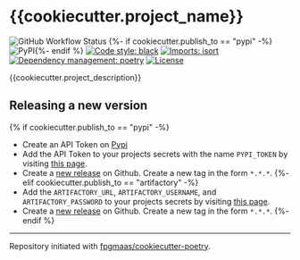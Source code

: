 # {{cookiecutter.project_name}}

![GitHub Workflow Status](https://img.shields.io/github/workflow/status/{{cookiecutter.github_author_handle}}/{{cookiecutter.project_name}}/merge-to-main)
{%- if cookiecutter.publish_to == "pypi" -%}![PyPI](https://img.shields.io/pypi/v/{{cookiecutter.project_name}}){%- endif %}
[![Code style: black](https://img.shields.io/badge/code%20style-black-000000.svg)](https://github.com/psf/black)
[![Imports: isort](https://img.shields.io/badge/%20imports-isort-%231674b1)](https://pycqa.github.io/isort/)
[![Dependency management: poetry](https://img.shields.io/badge/tool-poetry-orange)](https://pycqa.github.io/isort/)
[![License](https://img.shields.io/github/license/{{cookiecutter.github_author_handle}}/{{cookiecutter.project_name}})](https://github.com/{{cookiecutter.github_author_handle}}/{{cookiecutter.project_name}}/blob/main/LICENSE)

{{cookiecutter.project_description}}


## Releasing a new version

{% if cookiecutter.publish_to == "pypi" -%}
- Create an API Token on [Pypi](https://pypi.org/)
- Add the API Token to your projects secrets with the name `PYPI_TOKEN` by visiting [this page](https://github.com/{{cookiecutter.github_author_handle}}/{{cookiecutter.project_name}}/settings/secrets/actions/new).
- Create a [new release](https://github.com/{{cookiecutter.github_author_handle}}/{{cookiecutter.project_name}}/releases/new) on Github. Create a new tag in the form `*.*.*`.
{%- elif cookiecutter.publish_to == "artifactory" -%}
- Add the `ARTIFACTORY_URL`, `ARTIFACTORY_USERNAME`, and `ARTIFACTORY_PASSWORD` to your projects secrets by visiting [this page](https://github.com/{{cookiecutter.github_author_handle}}/{{cookiecutter.project_name}}/settings/secrets/actions/new).
- Create a [new release](https://github.com/{{cookiecutter.github_author_handle}}/{{cookiecutter.project_name}}/releases/new) on Github. Create a new tag in the form `*.*.*`.
{%- endif %}

---------

Repository initiated with [fpgmaas/cookiecutter-poetry](https://github.com/fpgmaas/cookiecutter-poetry).